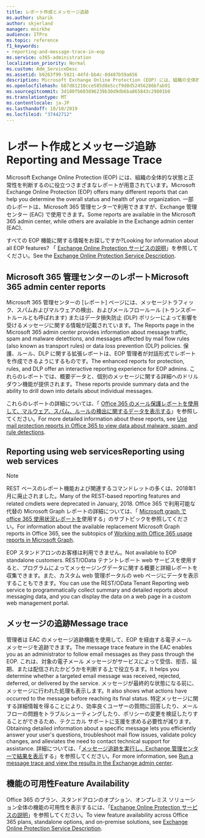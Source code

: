 ```yaml
---
title: レポート作成とメッセージ追跡
ms.author: sharik
author: skjerland
manager: mnirkhe
audience: ITPro
ms.topic: reference
f1_keywords:
- reporting-and-message-trace-in-eop
ms.service: o365-administration
localization_priority: Normal
ms.custom: Adm_ServiceDesc
ms.assetid: b9263f99-5921-44fd-bb4c-0d487b59a656
description: Microsoft Exchange Online Protection (EOP) には、組織の全体的な状態と正常性を判断するのに役立つさまざまなレポートが用意されています。 一部のレポートは、Microsoft 365 管理センターで利用できますが、Exchange 管理センター (EAC) で使用できます。
ms.openlocfilehash: b87d81210cce585d8e5ccf9d8d52456286bfab91
ms.sourcegitcommit: 3d180fb603896239b30d9db6ba865843c29801b0
ms.translationtype: MT
ms.contentlocale: ja-JP
ms.lasthandoff: 10/10/2019
ms.locfileid: "37442712"
---
```

# <a name="reporting-and-message-trace"></a><span data-ttu-id="dbc34-104">レポート作成とメッセージ追跡</span><span class="sxs-lookup"><span data-stu-id="dbc34-104">Reporting and Message Trace</span></span>

<span data-ttu-id="dbc34-105">Microsoft Exchange Online Protection (EOP) には、組織の全体的な状態と正常性を判断するのに役立つさまざまなレポートが用意されています。</span><span class="sxs-lookup"><span data-stu-id="dbc34-105">Microsoft Exchange Online Protection (EOP) offers many different reports that can help you determine the overall status and health of your organization.</span></span> <span data-ttu-id="dbc34-106">一部のレポートは、Microsoft 365 管理センターで利用できますが、Exchange 管理センター (EAC) で使用できます。</span><span class="sxs-lookup"><span data-stu-id="dbc34-106">Some reports are available in the Microsoft 365 admin center, while others are available in the Exchange admin center (EAC).</span></span>

<span data-ttu-id="dbc34-107">すべての EOP 機能に関する情報をお探しですか?</span><span class="sxs-lookup"><span data-stu-id="dbc34-107">Looking for information about all EOP features?</span></span> <span data-ttu-id="dbc34-108">「 [Exchange Online Protection サービスの説明](exchange-online-protection-service-description.md)」を参照してください。</span><span class="sxs-lookup"><span data-stu-id="dbc34-108">See the [Exchange Online Protection Service Description](exchange-online-protection-service-description.md).</span></span>

## <a name="microsoft-365-admin-center-reports"></a><span data-ttu-id="dbc34-109">Microsoft 365 管理センターのレポート</span><span class="sxs-lookup"><span data-stu-id="dbc34-109">Microsoft 365 admin center reports</span></span>

<span data-ttu-id="dbc34-110">Microsoft 365 管理センターの [レポート] ページには、メッセージトラフィック、スパムおよびマルウェアの検出、およびメールフロールール (トランスポートルールとも呼ばれます) またはデータ損失防止 (DLP) ポリシーによって影響を受けるメッセージに関する情報が記載されています。</span><span class="sxs-lookup"><span data-stu-id="dbc34-110">The Reports page in the Microsoft 365 admin center provides information about message traffic, spam and malware detections, and messages affected by mail flow rules (also known as transport rules) or data loss prevention (DLP) policies.</span></span> <span data-ttu-id="dbc34-111">保護、ルール、DLP に関する拡張レポートは、EOP 管理者が対話形式でレポートを作成できるようにするものです。</span><span class="sxs-lookup"><span data-stu-id="dbc34-111">The enhanced reports for protection, rules, and DLP offer an interactive reporting experience for EOP admins.</span></span> <span data-ttu-id="dbc34-112">これらのレポートでは、概要データと、個別のメッセージに関する詳細へのドリルダウン機能が提供されます。</span><span class="sxs-lookup"><span data-stu-id="dbc34-112">These reports provide summary data and the ability to drill down into details about individual messages.</span></span>

<span data-ttu-id="dbc34-113">これらのレポートの詳細については、「 [Office 365 のメール保護レポートを使用して、マルウェア、スパム、ルールの検出に関するデータを表示する](https://docs.microsoft.com/exchange/monitoring/use-mail-protection-reports)」を参照してください。</span><span class="sxs-lookup"><span data-stu-id="dbc34-113">For more detailed information about these reports, see [Use mail protection reports in Office 365 to view data about malware, spam, and rule detections](https://docs.microsoft.com/exchange/monitoring/use-mail-protection-reports).</span></span>

## <a name="reporting-using-web-services"></a><span data-ttu-id="dbc34-114">Reporting using web services</span><span class="sxs-lookup"><span data-stu-id="dbc34-114">Reporting using web services</span></span>

> [!NOTE]
> <span data-ttu-id="dbc34-115">REST ベースのレポート機能および関連するコマンドレットの多くは、2018年1月に廃止されました。</span><span class="sxs-lookup"><span data-stu-id="dbc34-115">Many of the REST-based reporting features and related cmdlets were deprecated in January, 2018.</span></span> <span data-ttu-id="dbc34-116">Office 365 で利用可能な代替の Microsoft Graph レポートの詳細については、「 [Microsoft graph で office 365 使用状況レポートを](https://go.microsoft.com/fwlink/p/?LinkID=865135)使用する」のサブトピックを参照してください。</span><span class="sxs-lookup"><span data-stu-id="dbc34-116">For information about the available replacement Microsoft Graph reports in Office 365, see the subtopics of [Working with Office 365 usage reports in Microsoft Graph](https://go.microsoft.com/fwlink/p/?LinkID=865135).</span></span>

<span data-ttu-id="dbc34-117">EOP スタンドアロンのお客様は利用できません。</span><span class="sxs-lookup"><span data-stu-id="dbc34-117">Not available to EOP standalone customers.</span></span> <span data-ttu-id="dbc34-118">REST/OData テナントレポート web サービスを使用すると、プログラムによってメッセージングデータに関する概要と詳細レポートを収集できます。また、カスタム web 管理ポータルの web ページにデータを表示することもできます。</span><span class="sxs-lookup"><span data-stu-id="dbc34-118">You can use the REST/OData Tenant Reporting web service to programmatically collect summary and detailed reports about messaging data, and you can display the data on a web page in a custom web management portal.</span></span>

## <a name="message-trace"></a><span data-ttu-id="dbc34-119">メッセージの追跡</span><span class="sxs-lookup"><span data-stu-id="dbc34-119">Message trace</span></span>

<span data-ttu-id="dbc34-120">管理者は EAC のメッセージ追跡機能を使用して、EOP を経由する電子メール メッセージを追跡できます。</span><span class="sxs-lookup"><span data-stu-id="dbc34-120">The message trace feature in the EAC enables you as an administrator to follow email messages as they pass through the EOP.</span></span> <span data-ttu-id="dbc34-121">これは、対象の電子メール メッセージがサービスによって受信、拒否、延期、または配信されたかどうかを判断する上で役立ちます。</span><span class="sxs-lookup"><span data-stu-id="dbc34-121">It helps you determine whether a targeted email message was received, rejected, deferred, or delivered by the service.</span></span> <span data-ttu-id="dbc34-122">メッセージが最終的な状態になる前に、メッセージに行われた処理も表示します。</span><span class="sxs-lookup"><span data-stu-id="dbc34-122">It also shows what actions have occurred to the message before reaching its final status.</span></span> <span data-ttu-id="dbc34-123">特定メッセージに関する詳細情報を得ることにより、効率良くユーザーの質問に回答したり、メール フローの問題をトラブルシューティングしたり、ポリシーの変更を検証したりすることができるため、テクニカル サポートに支援を求める必要性が減ります。</span><span class="sxs-lookup"><span data-stu-id="dbc34-123">Obtaining detailed information about a specific message lets you efficiently answer your user's questions, troubleshoot mail flow issues, validate policy changes, and alleviates the need to contact technical support for assistance.</span></span> <span data-ttu-id="dbc34-124">詳細については、「[メッセージ追跡を実行し、Exchange 管理センターで結果を表示](https://docs.microsoft.com/exchange/monitoring/trace-an-email-message/run-a-message-trace-and-view-results)する」を参照してください。</span><span class="sxs-lookup"><span data-stu-id="dbc34-124">For more information, see [Run a message trace and view the results in the Exchange admin center](https://docs.microsoft.com/exchange/monitoring/trace-an-email-message/run-a-message-trace-and-view-results).</span></span>

## <a name="feature-availability"></a><span data-ttu-id="dbc34-125">機能の可用性</span><span class="sxs-lookup"><span data-stu-id="dbc34-125">Feature Availability</span></span>

<span data-ttu-id="dbc34-126">Office 365 のプラン、スタンドアロンのオプション、オンプレミス ソリューション全体の機能の可用性を表示するには、「[Exchange Online Protection サービスの説明](exchange-online-protection-service-description.md)」を参照してください。</span><span class="sxs-lookup"><span data-stu-id="dbc34-126">To view feature availability across Office 365 plans, standalone options, and on-premise solutions, see [Exchange Online Protection Service Description](exchange-online-protection-service-description.md).</span></span>
